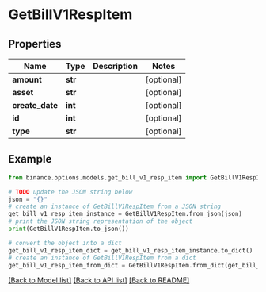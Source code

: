# GetBillV1RespItem


## Properties

Name | Type | Description | Notes
------------ | ------------- | ------------- | -------------
**amount** | **str** |  | [optional] 
**asset** | **str** |  | [optional] 
**create_date** | **int** |  | [optional] 
**id** | **int** |  | [optional] 
**type** | **str** |  | [optional] 

## Example

```python
from binance.options.models.get_bill_v1_resp_item import GetBillV1RespItem

# TODO update the JSON string below
json = "{}"
# create an instance of GetBillV1RespItem from a JSON string
get_bill_v1_resp_item_instance = GetBillV1RespItem.from_json(json)
# print the JSON string representation of the object
print(GetBillV1RespItem.to_json())

# convert the object into a dict
get_bill_v1_resp_item_dict = get_bill_v1_resp_item_instance.to_dict()
# create an instance of GetBillV1RespItem from a dict
get_bill_v1_resp_item_from_dict = GetBillV1RespItem.from_dict(get_bill_v1_resp_item_dict)
```
[[Back to Model list]](../README.md#documentation-for-models) [[Back to API list]](../README.md#documentation-for-api-endpoints) [[Back to README]](../README.md)


